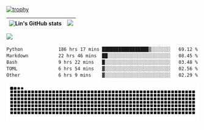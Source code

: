 [![trophy](https://github-profile-trophy.vercel.app/?username=ocss884&column=7)](https://github.com/ocss884)

| ![Lin's GitHub stats](https://github-readme-stats.vercel.app/api?username=ocss884&show_icons=true&hide_border=True&count_private=true) | ![](https://github-readme-streak-stats.herokuapp.com?user=ocss884&hide_border=true&date_format=M%20j%5B%2C%20Y%5D&ring=7EDDCF&fire=7EDDCF") |
| ------------------------------------------------------------ | ------------------------------------------------------------ |

![](https://komarev.com/ghpvc/?username=ocss884&color=brightgreen)

<!--START_SECTION:waka-->

```txt
Python             186 hrs 17 mins █████████████████▒░░░░░░░   69.12 %
Markdown           22 hrs 46 mins  ██░░░░░░░░░░░░░░░░░░░░░░░   08.45 %
Bash               9 hrs 22 mins   █░░░░░░░░░░░░░░░░░░░░░░░░   03.48 %
TOML               6 hrs 54 mins   ▓░░░░░░░░░░░░░░░░░░░░░░░░   02.56 %
Other              6 hrs 9 mins    ▓░░░░░░░░░░░░░░░░░░░░░░░░   02.29 %
```

<!--END_SECTION:waka-->

<p align="center">
   <img src="https://github.com/ocss884/ocss884/blob/output/github-snake.svg" alt="snake">
</p>
